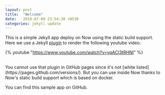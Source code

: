 ```yaml
---
layout: post
title:  "Welcome"
date:   2018-07-09 23:54:30 +0530
categories: jekyll update
---
```


This is a simple Jekyll app deploy on Now using the static build support.<br/>
Here we use a Jekyll [plugin](https://github.com/dommmel/jekyll-youtube) to render the following youtube video.

{% youtube "https://www.youtube.com/watch?v=yqACl3tRHNI" %}

<br/>
You cannot use that plugin in GitHub pages since it's not [white listed](https://pages.github.com/versions/).
But you can use inside Now thanks to Now's static build support which is based on docker.

You can find this sample app on GitHub.
